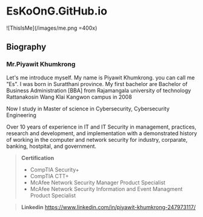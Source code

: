 # EsKoOnG.GitHub.io
![ThisIsMe](/images/me.png =400x)
## Biography
### Mr.Piyawit Khumkrong
<p>Let's me introduce myself. My name is Piyawit Khumkrong. you can call me "Es". I was born in Suratthani province. My first bachelor are Bachelor of Business Administration [BBA] from Rajamangala university of technology Rattanakosin Wang Klai Kangwon campus in 2008</p>
<p>Now I study in Master of science in Cybersecurity, Cybersecurity Engineering</p>
<p>Over 10 years of experience in IT and IT Security in management, practices, research and development, and implementation with a demonstrated history of working in the computer and network security for industry, corparate, banking, hostpital, and government. </p>


> **Certification**
> + CompTIA Security+
> + CompTIA CTT+
> + McAfee Network Security Manager Product Specialist
> + McAfee Network Security Information and Event Managment Product Specialist

> **Linkedin**
> https://www.linkedin.com/in/piyawit-khumkrong-247973117/
